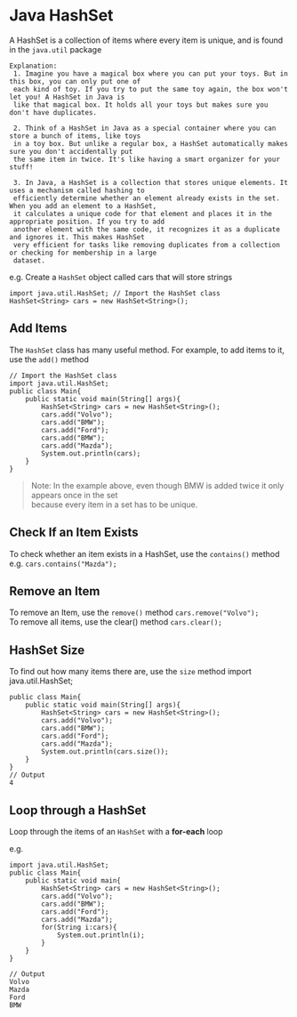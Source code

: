 # Java HashSet
A HashSet is a collection of items where every item is unique, and is found in the `java.util` package

```
Explanation:
 1. Imagine you have a magical box where you can put your toys. But in this box, you can only put one of 
 each kind of toy. If you try to put the same toy again, the box won't let you! A HashSet in Java is 
 like that magical box. It holds all your toys but makes sure you don't have duplicates.

 2. Think of a HashSet in Java as a special container where you can store a bunch of items, like toys 
 in a toy box. But unlike a regular box, a HashSet automatically makes sure you don't accidentally put 
 the same item in twice. It's like having a smart organizer for your stuff!

 3. In Java, a HashSet is a collection that stores unique elements. It uses a mechanism called hashing to 
 efficiently determine whether an element already exists in the set. When you add an element to a HashSet, 
 it calculates a unique code for that element and places it in the appropriate position. If you try to add 
 another element with the same code, it recognizes it as a duplicate and ignores it. This makes HashSet 
 very efficient for tasks like removing duplicates from a collection or checking for membership in a large 
 dataset.
```

e.g. Create a `HashSet` object called cars that will store strings

```
import java.util.HashSet; // Import the HashSet class
HashSet<String> cars = new HashSet<String>();
```

## Add Items
The `HashSet` class has many useful method. For example, to add items to it, use the `add()` method

```
// Import the HashSet class
import java.util.HashSet;
public class Main{
    public static void main(String[] args){
        HashSet<String> cars = new HashSet<String>();
        cars.add("Volvo");
        cars.add("BMW");
        cars.add("Ford");
        cars.add("BMW");
        cars.add("Mazda");
        System.out.println(cars);
    }
}
```
>Note: In the example above, even though BMW is added twice it only appears once in the set   
because every item in a set has to be unique.

## Check If an Item Exists
To check whether an item exists in a HashSet, use the `contains()` method  
e.g. 
`cars.contains("Mazda");` 

## Remove an Item
To remove an Item, use the `remove()` method
`cars.remove("Volvo");`  
To remove all items, use the clear() method
`cars.clear();`

## HashSet Size
To find out how many items there are, use the `size` method
import java.util.HashSet;
```
public class Main{
    public static void main(String[] args){
        HashSet<String> cars = new HashSet<String>();
        cars.add("Volvo");
        cars.add("BMW");
        cars.add("Ford");
        cars.add("Mazda");
        System.out.println(cars.size());
    }
}
// Output
4
```
## Loop through a HashSet
Loop through the items of an `HashSet` with a **for-each** loop

e.g.  
```
import java.util.HashSet;
public class Main{
    public static void main{
        HashSet<String> cars = new HashSet<String>();
        cars.add("Volvo");
        cars.add("BMW");
        cars.add("Ford");
        cars.add("Mazda");
        for(String i:cars){
            System.out.println(i);
        }
    }
}

// Output
Volvo
Mazda
Ford
BMW
```